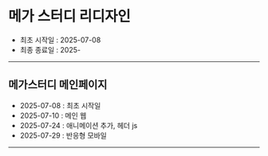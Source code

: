 # 메가 스터디 리디자인
- 최초 시작일 : 2025-07-08
- 최종 종료일 : 2025-

-----

## 메가스터디 메인페이지
- 2025-07-08 : 최초 시작일
- 2025-07-10 : 메인 웹
- 2025-07-24 : 애니메이션 추가, 헤더 js
- 2025-07-29 : 반응형 모바일

-----